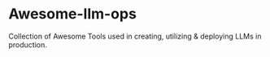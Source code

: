 # Awesome-llm-ops
Collection of Awesome Tools used in creating, utilizing &amp; deploying LLMs in production.
